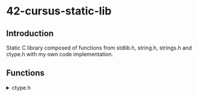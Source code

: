 # 42-cursus-static-lib

## Introduction
Static C library composed of functions from stdlib.h, string.h, strings.h and ctype.h with my own code implementation.

## Functions
<details>
<summary>ctype.h</summary>
isalpha

isdigit

isalnum

isascii

isprint

toupper

tolower
<\details>

<details>
<summary>string.h // strings.h</summary>
	bzero
	memchr
	memcmp
	memcpy
	memmove
	memset
	strlcat
	strlcpy
	strlen
	strchr
	strnstr
	strncmp
	strrchr
	strup
<\details>

<details>
<summary>stdlib.h</summary>
	atoi
	calloc
<\details>

## Restrictions applied:
- Cannot use functions from other libraries
- Cannot use ternary operators
- Cannot use global variables
### Exceptions
The function malloc is used for calloc and strdup

	

